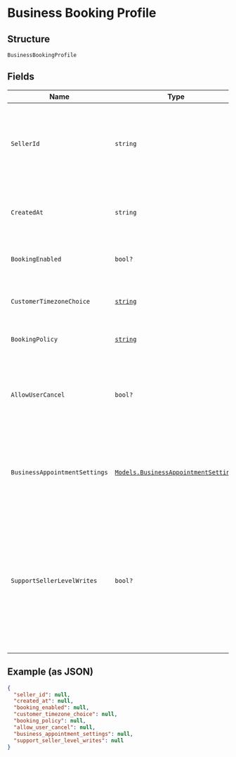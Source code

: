 
# Business Booking Profile

## Structure

`BusinessBookingProfile`

## Fields

| Name | Type | Tags | Description |
|  --- | --- | --- | --- |
| `SellerId` | `string` | Optional | The ID of the seller, obtainable using the Merchants API.<br>**Constraints**: *Maximum Length*: `32` |
| `CreatedAt` | `string` | Optional | The RFC 3339 timestamp specifying the booking's creation time. |
| `BookingEnabled` | `bool?` | Optional | Indicates whether the seller is open for booking. |
| `CustomerTimezoneChoice` | [`string`](../../doc/models/business-booking-profile-customer-timezone-choice.md) | Optional | Choices of customer-facing time zone used for bookings. |
| `BookingPolicy` | [`string`](../../doc/models/business-booking-profile-booking-policy.md) | Optional | Policies for accepting bookings. |
| `AllowUserCancel` | `bool?` | Optional | Indicates whether customers can cancel or reschedule their own bookings (`true`) or not (`false`). |
| `BusinessAppointmentSettings` | [`Models.BusinessAppointmentSettings`](../../doc/models/business-appointment-settings.md) | Optional | The service appointment settings, including where and how the service is provided. |
| `SupportSellerLevelWrites` | `bool?` | Optional | Indicates whether the seller's subscription to Square Appointments supports creating, updating or canceling an appointment through the API (`true`) or not (`false`) using seller permission. |

## Example (as JSON)

```json
{
  "seller_id": null,
  "created_at": null,
  "booking_enabled": null,
  "customer_timezone_choice": null,
  "booking_policy": null,
  "allow_user_cancel": null,
  "business_appointment_settings": null,
  "support_seller_level_writes": null
}
```

